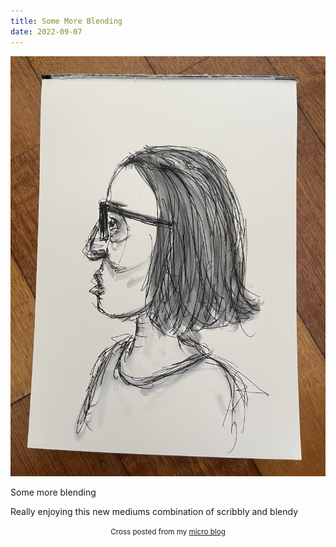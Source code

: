 ```yaml
---
title: Some More Blending
date: 2022-09-07
---
```

![Some More Blending](image/eeb8306561.jpg)

<p>Some more blending</p>
<p>Really enjoying this new mediums combination of scribbly and blendy</p>



<center><small>Cross posted from my <a href='http://micro.blog/joshnicholas'>micro blog</a></small></center>

    